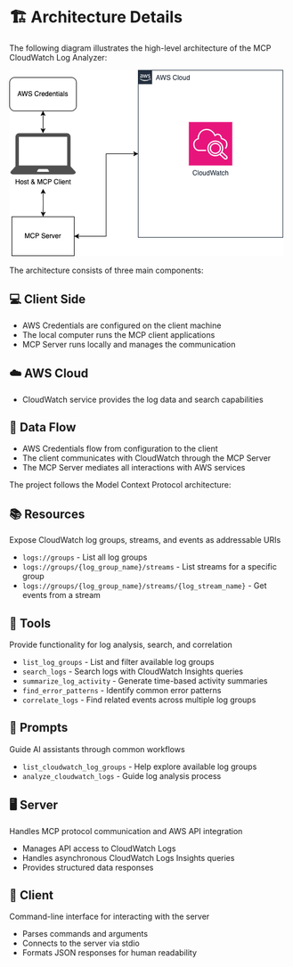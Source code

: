 # 🏗️ Architecture Details

The following diagram illustrates the high-level architecture of the MCP CloudWatch Log Analyzer:

![Architecture Diagram](../docs/assets/Log-Analyzer-with-MCP-arch.png)

The architecture consists of three main components:

## 💻 Client Side
- AWS Credentials are configured on the client machine
- The local computer runs the MCP client applications
- MCP Server runs locally and manages the communication

## ☁️ AWS Cloud
- CloudWatch service provides the log data and search capabilities

## 🔄 Data Flow
- AWS Credentials flow from configuration to the client
- The client communicates with CloudWatch through the MCP Server
- The MCP Server mediates all interactions with AWS services

The project follows the Model Context Protocol architecture:

## 📚 Resources
Expose CloudWatch log groups, streams, and events as addressable URIs
- `logs://groups` - List all log groups
- `logs://groups/{log_group_name}/streams` - List streams for a specific group
- `logs://groups/{log_group_name}/streams/{log_stream_name}` - Get events from a stream

## 🧰 Tools
Provide functionality for log analysis, search, and correlation
- `list_log_groups` - List and filter available log groups
- `search_logs` - Search logs with CloudWatch Insights queries
- `summarize_log_activity` - Generate time-based activity summaries
- `find_error_patterns` - Identify common error patterns
- `correlate_logs` - Find related events across multiple log groups

## 💬 Prompts
Guide AI assistants through common workflows
- `list_cloudwatch_log_groups` - Help explore available log groups
- `analyze_cloudwatch_logs` - Guide log analysis process

## 🖥️ Server
Handles MCP protocol communication and AWS API integration
- Manages API access to CloudWatch Logs
- Handles asynchronous CloudWatch Logs Insights queries
- Provides structured data responses

## 📱 Client
Command-line interface for interacting with the server
- Parses commands and arguments
- Connects to the server via stdio
- Formats JSON responses for human readability 